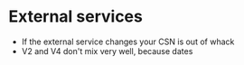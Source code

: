 # External services

- If the external service changes your CSN is out of whack
- V2 and V4 don't mix very well, because dates